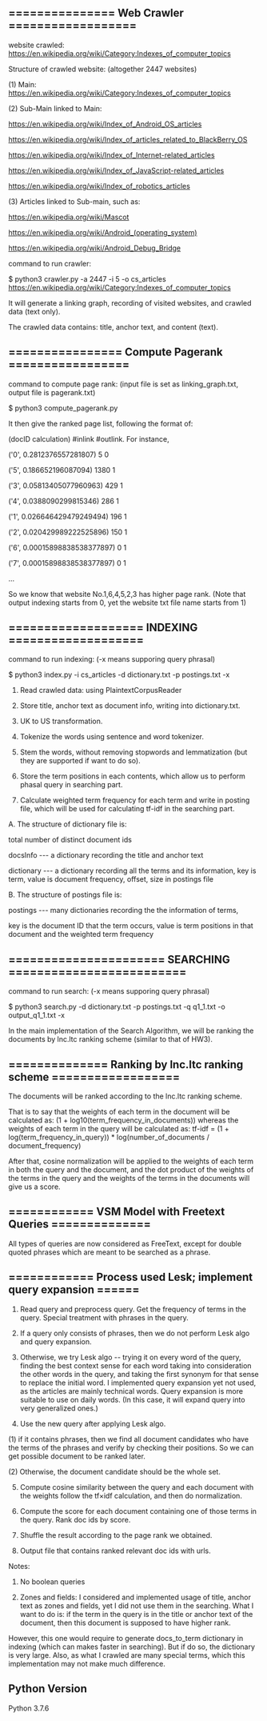 ## =============== Web Crawler ==================
website crawled: https://en.wikipedia.org/wiki/Category:Indexes_of_computer_topics

Structure of crawled website: (altogether 2447 websites)

(1) Main: https://en.wikipedia.org/wiki/Category:Indexes_of_computer_topics

(2) Sub-Main linked to Main:

https://en.wikipedia.org/wiki/Index_of_Android_OS_articles

https://en.wikipedia.org/wiki/Index_of_articles_related_to_BlackBerry_OS

https://en.wikipedia.org/wiki/Index_of_Internet-related_articles

https://en.wikipedia.org/wiki/Index_of_JavaScript-related_articles

https://en.wikipedia.org/wiki/Index_of_robotics_articles

(3) Articles linked to Sub-main, such as:

https://en.wikipedia.org/wiki/Mascot

https://en.wikipedia.org/wiki/Android_(operating_system)

https://en.wikipedia.org/wiki/Android_Debug_Bridge

command to run crawler:

$ python3 crawler.py -a 2447 -i 5 -o cs_articles https://en.wikipedia.org/wiki/Category:Indexes_of_computer_topics

It will generate a linking graph, recording of visited websites, and crawled data (text only).

The crawled data contains: title, anchor text, and content (text). 

## ================ Compute Pagerank =================
command to compute page rank: (input file is set as linking_graph.txt, output file is pagerank.txt)

$ python3 compute_pagerank.py

It then give the ranked page list, following the format of:

(docID calculation) #inlink #outlink. For instance,

('0', 0.2812376557281807) 5 0 

('5', 0.186652196087094) 1380 1 

('3', 0.05813405077960963) 429 1 

('4', 0.0388090299815346) 286 1 

('1', 0.026646429479249494) 196 1 

('2', 0.020429989222525896) 150 1 

('6', 0.00015898838538377897) 0 1 

('7', 0.00015898838538377897) 0 1 

...

So we know that website No.1,6,4,5,2,3 has higher page rank. (Note that output indexing starts from 0, yet the website txt file name starts from 1)


## =================== INDEXING ===================

command to run indexing:  (-x means supporing query phrasal)

$ python3 index.py -i cs_articles -d dictionary.txt -p postings.txt -x  

1. Read crawled data: using PlaintextCorpusReader

2. Store title, anchor text as document info, writing into dictionary.txt.

3. UK to US transformation.

4. Tokenize the words using sentence and word tokenizer.

5. Stem the words, without removing stopwords and lemmatization (but they are supported if want to do so).

6. Store the term positions in each contents, which allow us to perform phasal query in searching part.

7. Calculate weighted term frequency for each term and write in posting file, which will be used for calculating tf-idf in the searching part.


A. The structure of dictionary file is:

total number of distinct document ids

docsInfo --- a dictionary recording the title and anchor text

dictionary --- a dictionary recording all the terms and its information, key is term, value is document frequency, offset, size in postings file

B. The structure of postings file is:

postings --- many dictionaries recording the the information of terms, 

key is the document ID that the term occurs, value is term positions in that document and the weighted term frequency


## ====================== SEARCHING =========================

command to run search:  (-x means supporing query phrasal)

$ python3 search.py -d dictionary.txt -p postings.txt -q q1_1.txt -o output_q1_1.txt -x

In the main implementation of the Search Algorithm, we will be ranking the documents by lnc.ltc ranking scheme (similar to that of HW3). 

## ============== Ranking by lnc.ltc ranking scheme ==================
The documents will be ranked according to the lnc.ltc ranking scheme.

That is to say that the weights of each term in the document will be calculated as: (1 + log10(term_frequency_in_documents))
whereas the weights of each term in the query will be calculated as: tf-idf = (1 + log(term_frequency_in_query)) * log(number_of_documents / document_frequency)

After that, cosine normalization will be applied to the weights of each term in both the query and the document, and the dot product of the weights of the terms in the query and the weights of the terms in the documents will give us a score.

## ============ VSM Model with Freetext Queries ==============
All types of queries are now considered as FreeText, except for double quoted phrases which are meant to be searched as a phrase.

## ============ Process used Lesk; implement query expansion ======

1. Read query and preprocess query. Get the frequency of terms in the query. Special treatment with phrases in the query.

2. If a query only consists of phrases, then we do not perform Lesk algo and query expansion.

3. Otherwise, we try Lesk algo -- trying it on every word of the query, finding the best context sense for each word taking into consideration the other words in the query, and taking the first synonym for that sense to replace the initial word. I implemented query expansion yet not used, as the articles are mainly technical words. Query expansion is more suitable to use on daily words. (In this case, it will expand query into very generalized ones.)

4. Use the new query after applying Lesk algo. 
	
  (1) if it contains phrases, then we find all document candidates who have the terms of the phrases and verify by checking their	positions. So we can get possible document to be ranked later.
	
  (2) Otherwise, the document candidate should be the whole set.

5. Compute cosine similarity between the query and each document with the weights follow the tf×idf calculation, and then do normalization.

6. Compute the score for each document containing one of those terms in the query. Rank doc ids by score. 

7. Shuffle the result according to the page rank we obtained.

8. Output file that contains ranked relevant doc ids with urls.

Notes: 

1. No boolean queries

2. Zones and fields: I considered and implemented usage of title, anchor text as zones and fields, yet I did not use them in the searching. What I want to do is: if the term in the query is in the title or anchor text of the document, then this document is supposed to have higher rank.

However, this one would require to generate docs_to_term dictionary in indexing (which can makes faster in searching). But if do so, the dictionary is very large. Also, as what I crawled are many special terms, which this implementation may not make much difference. 

## Python Version

Python 3.7.6
